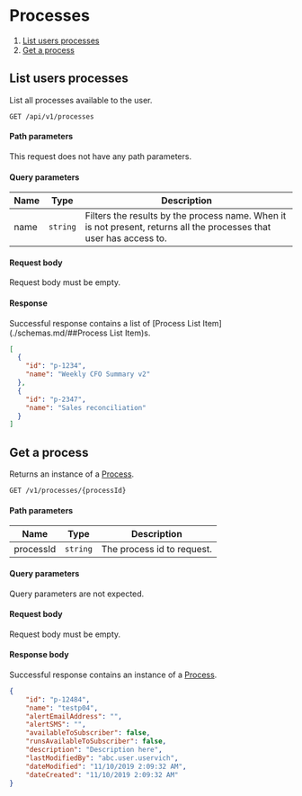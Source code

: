 # Processes

1. [List users processes](##list-users-processes)
2. [Get a process](##get-a-process)

## List users processes

List all processes available to the user.

```apacheconfig
GET /api/v1/processes
```

#### Path parameters

This request does not have any path parameters.

#### Query parameters

| Name | Type |Description |
| ------------- |------------- | -------------|
|name|`string`|Filters the results by the process name. When it is not present, returns all the processes that user has access to. |

#### Request body
Request body must be empty.

#### Response

Successful response contains a list of [Process List Item](./schemas.md/##Process List Item)s.

```json
[
  {
    "id": "p-1234",
    "name": "Weekly CFO Summary v2"
  },
  {
    "id": "p-2347",
    "name": "Sales reconciliation"
  }
]
```

## Get a process

Returns an instance of a [Process](./schemas.md/##Process).

```apacheconfig
GET /v1/processes/{processId}
```

#### Path parameters

| Name | Type | Description |
| ------------- |------------- | -------------|
| processId | `string` | The process id to request. |


#### Query parameters
Query parameters are not expected.

#### Request body
Request body must be empty.

#### Response body
Successful response contains an instance of a [Process](./schemas.md/##Process).

```json
{
    "id": "p-12484",
    "name": "testp04",
    "alertEmailAddress": "",
    "alertSMS": "",
    "availableToSubscriber": false,
    "runsAvailableToSubscriber": false,
    "description": "Description here",
    "lastModifiedBy": "abc.user.uservich",
    "dateModified": "11/10/2019 2:09:32 AM",
    "dateCreated": "11/10/2019 2:09:32 AM"
}
```